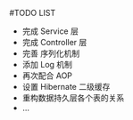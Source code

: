#TODO LIST
* 完成 Service 层
* 完成 Controller 层
* 完善 序列化机制
* 添加 Log 机制
* 再次配合 AOP
* 设置 Hibernate 二级缓存
* 重构数据持久层各个表的关系
* ...